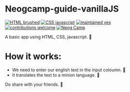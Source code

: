 # Neogcamp-guide-vanillaJS

[![HTML brushed](https://img.shields.io/badge/HTML-brushed-orange)]()
[![CSS javascript](https://img.shields.io/badge/CSS-javascript-orange)]()
[![maintained yes](https://img.shields.io/badge/maintained-yes-brightgreen)]() 
[![contributions welcome](https://img.shields.io/badge/contributions-welcome-blue)]() 
[![Neog Camp](https://img.shields.io/badge/Neog-camp-brightgreen)]() 


A basic app using HTML, CSS, javascript. 📝

# How it works:
* We need to enter our english text in the input coloumn. 🏴󠁧󠁢󠁥󠁮󠁧󠁿
* It translates the text to a minion language. 🤸

Do share with your friends. 🤝

